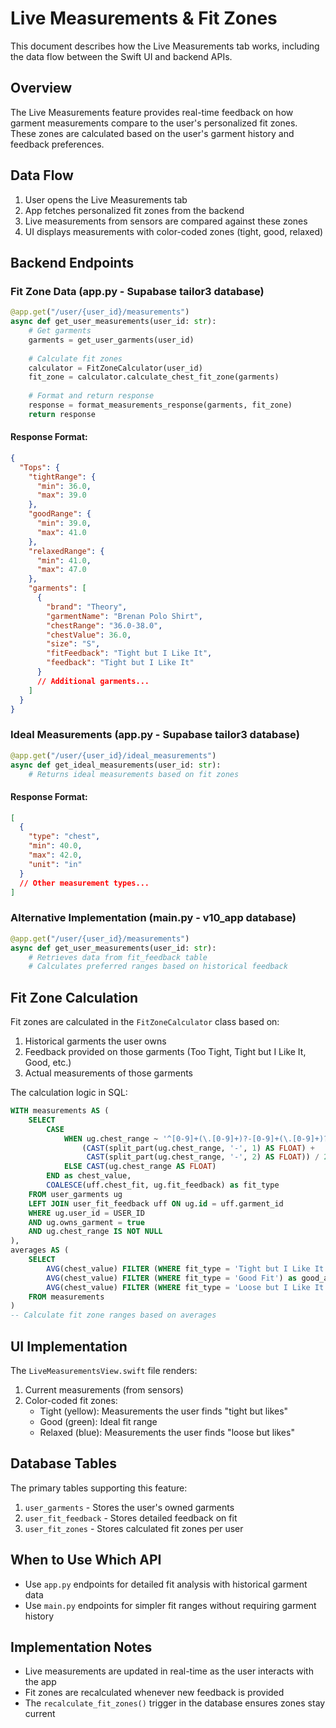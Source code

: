 # Live Measurements & Fit Zones

This document describes how the Live Measurements tab works, including the data flow between the Swift UI and backend APIs.

## Overview

The Live Measurements feature provides real-time feedback on how garment measurements compare to the user's personalized fit zones. These zones are calculated based on the user's garment history and feedback preferences.

## Data Flow

1. User opens the Live Measurements tab
2. App fetches personalized fit zones from the backend
3. Live measurements from sensors are compared against these zones
4. UI displays measurements with color-coded zones (tight, good, relaxed)

## Backend Endpoints

### Fit Zone Data (app.py - Supabase tailor3 database)

```python
@app.get("/user/{user_id}/measurements")
async def get_user_measurements(user_id: str):
    # Get garments
    garments = get_user_garments(user_id)
    
    # Calculate fit zones
    calculator = FitZoneCalculator(user_id)
    fit_zone = calculator.calculate_chest_fit_zone(garments)
    
    # Format and return response
    response = format_measurements_response(garments, fit_zone)
    return response
```

#### Response Format:
```json
{
  "Tops": {
    "tightRange": {
      "min": 36.0,
      "max": 39.0
    },
    "goodRange": {
      "min": 39.0,
      "max": 41.0
    },
    "relaxedRange": {
      "min": 41.0,
      "max": 47.0
    },
    "garments": [
      {
        "brand": "Theory",
        "garmentName": "Brenan Polo Shirt",
        "chestRange": "36.0-38.0",
        "chestValue": 36.0,
        "size": "S",
        "fitFeedback": "Tight but I Like It",
        "feedback": "Tight but I Like It"
      }
      // Additional garments...
    ]
  }
}
```

### Ideal Measurements (app.py - Supabase tailor3 database)

```python
@app.get("/user/{user_id}/ideal_measurements")
async def get_ideal_measurements(user_id: str):
    # Returns ideal measurements based on fit zones
```

#### Response Format:
```json
[
  {
    "type": "chest",
    "min": 40.0,
    "max": 42.0,
    "unit": "in"
  }
  // Other measurement types...
]
```

### Alternative Implementation (main.py - v10_app database)

```python
@app.get("/user/{user_id}/measurements")
async def get_user_measurements(user_id: str):
    # Retrieves data from fit_feedback table
    # Calculates preferred ranges based on historical feedback
```

## Fit Zone Calculation

Fit zones are calculated in the `FitZoneCalculator` class based on:
1. Historical garments the user owns
2. Feedback provided on those garments (Too Tight, Tight but I Like It, Good, etc.)
3. Actual measurements of those garments

The calculation logic in SQL:

```sql
WITH measurements AS (
    SELECT 
        CASE 
            WHEN ug.chest_range ~ '^[0-9]+(\.[0-9]+)?-[0-9]+(\.[0-9]+)?$' THEN 
                (CAST(split_part(ug.chest_range, '-', 1) AS FLOAT) + 
                 CAST(split_part(ug.chest_range, '-', 2) AS FLOAT)) / 2
            ELSE CAST(ug.chest_range AS FLOAT)
        END as chest_value,
        COALESCE(uff.chest_fit, ug.fit_feedback) as fit_type
    FROM user_garments ug
    LEFT JOIN user_fit_feedback uff ON ug.id = uff.garment_id
    WHERE ug.user_id = USER_ID
    AND ug.owns_garment = true
    AND ug.chest_range IS NOT NULL
),
averages AS (
    SELECT 
        AVG(chest_value) FILTER (WHERE fit_type = 'Tight but I Like It') as tight_avg,
        AVG(chest_value) FILTER (WHERE fit_type = 'Good Fit') as good_avg,
        AVG(chest_value) FILTER (WHERE fit_type = 'Loose but I Like It') as loose_avg
    FROM measurements
)
-- Calculate fit zone ranges based on averages
```

## UI Implementation

The `LiveMeasurementsView.swift` file renders:
1. Current measurements (from sensors)
2. Color-coded fit zones:
   - Tight (yellow): Measurements the user finds "tight but likes"
   - Good (green): Ideal fit range
   - Relaxed (blue): Measurements the user finds "loose but likes"

## Database Tables

The primary tables supporting this feature:

1. `user_garments` - Stores the user's owned garments
2. `user_fit_feedback` - Stores detailed feedback on fit
3. `user_fit_zones` - Stores calculated fit zones per user

## When to Use Which API

- Use `app.py` endpoints for detailed fit analysis with historical garment data
- Use `main.py` endpoints for simpler fit ranges without requiring garment history

## Implementation Notes

- Live measurements are updated in real-time as the user interacts with the app
- Fit zones are recalculated whenever new feedback is provided
- The `recalculate_fit_zones()` trigger in the database ensures zones stay current 